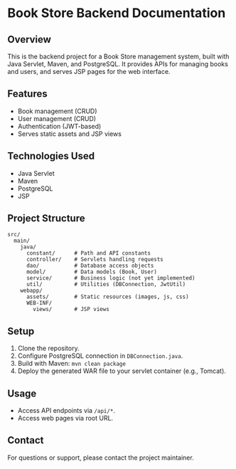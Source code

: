 # Book Store Backend Documentation

## Overview
This is the backend project for a Book Store management system, built with Java Servlet, Maven, and PostgreSQL. It provides APIs for managing books and users, and serves JSP pages for the web interface.

## Features
- Book management (CRUD)
- User management (CRUD)
- Authentication (JWT-based)
- Serves static assets and JSP views

## Technologies Used
- Java Servlet
- Maven
- PostgreSQL
- JSP

## Project Structure
```
src/
  main/
    java/
      constant/      # Path and API constants
      controller/    # Servlets handling requests
      dao/           # Database access objects
      model/         # Data models (Book, User)
      service/       # Business logic (not yet implemented)
      util/          # Utilities (DBConnection, JwtUtil)
    webapp/
      assets/        # Static resources (images, js, css)
      WEB-INF/
        views/       # JSP views
```

## Setup
1. Clone the repository.
2. Configure PostgreSQL connection in `DBConnection.java`.
3. Build with Maven: `mvn clean package`
4. Deploy the generated WAR file to your servlet container (e.g., Tomcat).

## Usage
- Access API endpoints via `/api/*`.
- Access web pages via root URL.

## Contact
For questions or support, please contact the project maintainer.
